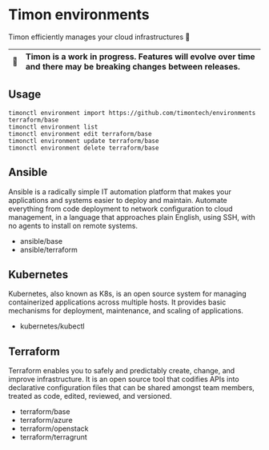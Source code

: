 # Timon environments

Timon efficiently manages your cloud infrastructures 🚀

| :memo: | Timon is a work in progress. Features will evolve over time and there may be breaking changes between releases. |
|-|:-|

## Usage

```
timonctl environment import https://github.com/timontech/environments terraform/base
timonctl environment list
timonctl environment edit terraform/base
timonctl environment update terraform/base
timonctl environment delete terraform/base
```

## Ansible

Ansible is a radically simple IT automation platform that makes your
applications and systems easier to deploy and maintain. Automate everything
from code deployment to network configuration to cloud management, in a
language that approaches plain English, using SSH, with no agents to install
on remote systems.

* ansible/base
* ansible/terraform

## Kubernetes

Kubernetes, also known as K8s, is an open source system for managing containerized
applications across multiple hosts. It provides basic mechanisms for deployment,
maintenance, and scaling of applications.

* kubernetes/kubectl

## Terraform

Terraform enables you to safely and predictably create, change, and improve infrastructure.
It is an open source tool that codifies APIs into declarative configuration files that can
be shared amongst team members, treated as code, edited, reviewed, and versioned.

* terraform/base
* terraform/azure
* terraform/openstack
* terraform/terragrunt

